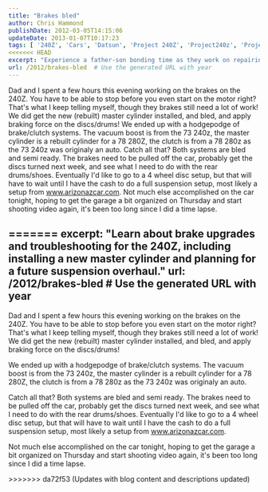 ```yaml
---
title: "Brakes bled"
author: Chris Hammond
publishDate: 2012-03-05T14:15:06
updateDate: 2013-01-07T10:17:23
tags: [ '240Z', 'Cars', 'Datsun', 'Project 240Z', 'Project240z', 'Project240Zcom', 'Video', 'Videos' ]
<<<<<<< HEAD
excerpt: "Experience a father-son bonding time as they work on repairing the brakes of a 240Z. From testing the master cylinder to planning for future upgrades."
url: /2012/brakes-bled  # Use the generated URL with year
---
```

Dad and I spent a few hours this evening working on the brakes on the 240Z. You have to be able to stop before you even start on the motor right? That's what I keep telling myself, though they brakes still need a lot of work! We did get the new (rebuilt) master cylinder installed, and bled, and apply braking force on the discs/drums! We ended up with a hodgepodge of brake/clutch systems. The vacuum boost is from the 73 240z, the master cylinder is a rebuilt cylinder for a 78 280Z, the clutch is from a 78 280z as the 73 240z was originaly an auto. Catch all that? Both systems are bled and semi ready. The brakes need to be pulled off the car, probably get the discs turned next week, and see what I need to do with the rear drums/shoes. Eventually I'd like to go to a 4 wheel disc setup, but that will have to wait until I have the cash to do a full suspension setup, most likely a setup from www.arizonazcar.com. Not much else accomplished on the car tonight, hoping to get the garage a bit organized on Thursday and start shooting video again, it's been too long since I did a time lapse.

=======
excerpt: "Learn about brake upgrades and troubleshooting for the 240Z, including installing a new master cylinder and planning for a future suspension overhaul."
url: /2012/brakes-bled  # Use the generated URL with year
---
<P>Dad and I spent a few hours this evening working on the brakes on the 240Z. You have to be able to stop before you even start on the motor right? That's what I keep telling myself, though they brakes still need a lot of work! We did get the new (rebuilt) master cylinder installed, and bled, and apply braking force on the discs/drums!</P> <P>We ended up with a hodgepodge of brake/clutch systems. The vacuum boost is from the 73 240z, the master cylinder is a rebuilt cylinder for a 78 280Z, the clutch is from a 78 280z as the 73 240z was originaly an auto.</P> <P>Catch all that? Both systems are bled and semi ready. The brakes need to be pulled off the car, probably get the discs turned next week, and see what I need to do with the rear drums/shoes. Eventually I'd like to go to a 4 wheel disc setup, but that will have to wait until I have the cash to do a full suspension setup, most likely a setup from <A href="https://www.arizonazcar.com">www.arizonazcar.com</A>.</P> <P>Not much else accomplished on the car tonight, hoping to get the garage a bit organized on Thursday and start shooting video again, it's been too long since I did a time lapse.</P>
>>>>>>> da72f53 (Updates with blog content and descriptions updated)

